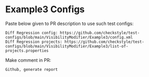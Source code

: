 # Example3 Configs
Paste below given to PR description to use such test configs:
```
Diff Regression config: https://github.com/checkstyle/test-configs/blob/main/VisibilityModifier/Example3/config.xml
Diff Regression projects: https://github.com/checkstyle/test-configs/blob/main/VisibilityModifier/Example3/list-of-projects.properties
```
Make comment in PR:
```
Github, generate report
```
